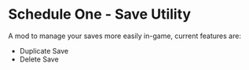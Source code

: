 # Schedule One - Save Utility
A mod to manage your saves more easily in-game, current features are:
- Duplicate Save
- Delete Save

